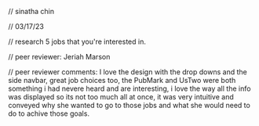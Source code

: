// sinatha chin

// 03/17/23

// research 5 jobs that you're interested in.

// peer reviewer: Jeriah Marson

// peer reviewer comments: I love the design with the drop downs and the side navbar, great job choices too, the PubMark and UsTwo were both something i had nevere heard and are interesting, i love the way all the info was displayed so its not too much all at once, it was very intuitive and conveyed why she wanted to go to those jobs and what she would need to do to achive those goals.
